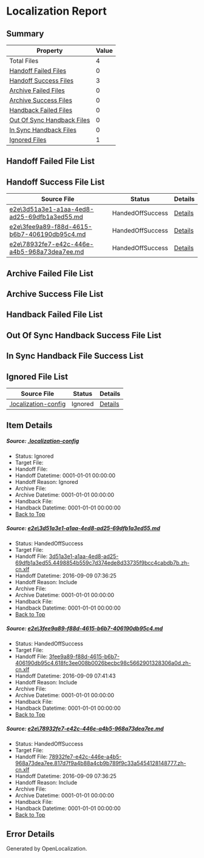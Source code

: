 # <a name='report-top'></a> Localization Report

## Summary
 Property | Value 
 -------- | ----- 
 Total Files | 4
[ Handoff Failed Files ](#handoff-failed-list)| 0
[ Handoff Success Files ](#handoff-success-list)| 3
[ Archive Failed Files ](#archive-failed-list)| 0
[ Archive Success Files ](#archive-success-list)| 0
[ Handback Failed Files ](#handback-failed-list)| 0
[ Out Of Sync Handback Files ](#outofsync-handback-success-list)| 0
[ In Sync Handback Files ](#insync-handback-success-list)| 0
[ Ignored Files ](#ignored-list)| 1

## <a name='handoff-failed-list'></a> Handoff Failed File List

## <a name='handoff-success-list'></a> Handoff Success File List
 Source File | Status | Details 
 ----------- | ------ | ------- 
 [e2e\3d51a3e1-a1aa-4ed8-ad25-69dfb1a3ed55.md](https://github.com/OpenLocalizationTestOrg/ol-test0/blob/c3af98006361ae84af3ef2d42df892e58b1b348c/e2e/3d51a3e1-a1aa-4ed8-ad25-69dfb1a3ed55.md) | HandedOffSuccess | [Details](#5eefdf2b97dc554d5a9b315ccefb51ca55c89b3b1)
 [e2e\3fee9a89-f88d-4615-b6b7-406190db95c4.md](https://github.com/OpenLocalizationTestOrg/ol-test0/blob/60fc6320f36964ace43243efdd81e833ec6cd078/e2e/3fee9a89-f88d-4615-b6b7-406190db95c4.md) | HandedOffSuccess | [Details](#2707335c45a79c58131a6e42922cba7e80b34b052)
 [e2e\78932fe7-e42c-446e-a4b5-968a73dea7ee.md](https://github.com/OpenLocalizationTestOrg/ol-test0/blob/c3af98006361ae84af3ef2d42df892e58b1b348c/e2e/78932fe7-e42c-446e-a4b5-968a73dea7ee.md) | HandedOffSuccess | [Details](#d1fd583015509b2c027cd5c4e4b288eb7563e2ad3)

## <a name='archive-failed-list'></a> Archive Failed File List

## <a name='archive-success-list'></a> Archive Success File List

## <a name='handback-failed-list'></a> Handback Failed File List

## <a name='outofsync-handback-success-list'></a> Out Of Sync Handback Success File List

## <a name='insync-handback-success-list'></a> In Sync Handback File Success List

## <a name='ignored-list'></a> Ignored File List
 Source File | Status | Details 
 ----------- | ------ | ------- 
 [.localization-config](https://github.com/OpenLocalizationTestOrg/ol-test0/blob/60fc6320f36964ace43243efdd81e833ec6cd078/.localization-config) | Ignored | [Details](#c268a05ecaa7ec85942ed632c29928ee5bd6da8d0)

## Item Details
##### <a name='c268a05ecaa7ec85942ed632c29928ee5bd6da8d0'></a> Source: [.localization-config](https://github.com/OpenLocalizationTestOrg/ol-test0/blob/60fc6320f36964ace43243efdd81e833ec6cd078/.localization-config)
* Status: Ignored
* Target File: 
* Handoff File: 
* Handoff Datetime: 0001-01-01 00:00:00
* Handoff Reason: Ignored
* Archive File: 
* Archive Datetime: 0001-01-01 00:00:00
* Handback File: 
* Handback Datetime: 0001-01-01 00:00:00
* [Back to Top](#report-top)

##### <a name='5eefdf2b97dc554d5a9b315ccefb51ca55c89b3b1'></a> Source: [e2e\3d51a3e1-a1aa-4ed8-ad25-69dfb1a3ed55.md](https://github.com/OpenLocalizationTestOrg/ol-test0/blob/c3af98006361ae84af3ef2d42df892e58b1b348c/e2e/3d51a3e1-a1aa-4ed8-ad25-69dfb1a3ed55.md)
* Status: HandedOffSuccess
* Target File: 
* Handoff File: [3d51a3e1-a1aa-4ed8-ad25-69dfb1a3ed55.4498854b559c7d374ede8d33735f9bcc4cabdb7b.zh-cn.xlf](https://github.com/OpenLocalizationTestOrg/ol-test0-handoff/blob/2d2d6e7c2aa4c4c12e95b920ef44add65fe9563f/ol-handoff/OpenLocalizationTestOrg/ol-test0-zhcn/yuwzho/ht/3d51a3e1-a1aa-4ed8-ad25-69dfb1a3ed55.4498854b559c7d374ede8d33735f9bcc4cabdb7b.zh-cn.xlf)
* Handoff Datetime: 2016-09-09 07:36:25
* Handoff Reason: Include
* Archive File: 
* Archive Datetime: 0001-01-01 00:00:00
* Handback File: 
* Handback Datetime: 0001-01-01 00:00:00
* [Back to Top](#report-top)

##### <a name='2707335c45a79c58131a6e42922cba7e80b34b052'></a> Source: [e2e\3fee9a89-f88d-4615-b6b7-406190db95c4.md](https://github.com/OpenLocalizationTestOrg/ol-test0/blob/60fc6320f36964ace43243efdd81e833ec6cd078/e2e/3fee9a89-f88d-4615-b6b7-406190db95c4.md)
* Status: HandedOffSuccess
* Target File: 
* Handoff File: [3fee9a89-f88d-4615-b6b7-406190db95c4.618fc3ee008b0026becbc98c5662901328306a0d.zh-cn.xlf](https://github.com/OpenLocalizationTestOrg/ol-test0-handoff/blob/29740ae9dabad160506db2d80ae28ae51553fd28/ol-handoff/OpenLocalizationTestOrg/ol-test0-zhcn/yuwzho/ht/3fee9a89-f88d-4615-b6b7-406190db95c4.618fc3ee008b0026becbc98c5662901328306a0d.zh-cn.xlf)
* Handoff Datetime: 2016-09-09 07:41:43
* Handoff Reason: Include
* Archive File: 
* Archive Datetime: 0001-01-01 00:00:00
* Handback File: 
* Handback Datetime: 0001-01-01 00:00:00
* [Back to Top](#report-top)

##### <a name='d1fd583015509b2c027cd5c4e4b288eb7563e2ad3'></a> Source: [e2e\78932fe7-e42c-446e-a4b5-968a73dea7ee.md](https://github.com/OpenLocalizationTestOrg/ol-test0/blob/c3af98006361ae84af3ef2d42df892e58b1b348c/e2e/78932fe7-e42c-446e-a4b5-968a73dea7ee.md)
* Status: HandedOffSuccess
* Target File: 
* Handoff File: [78932fe7-e42c-446e-a4b5-968a73dea7ee.817d7f9a4b88a4cb9b789f9c33a5454128148777.zh-cn.xlf](https://github.com/OpenLocalizationTestOrg/ol-test0-handoff/blob/2d2d6e7c2aa4c4c12e95b920ef44add65fe9563f/ol-handoff/OpenLocalizationTestOrg/ol-test0-zhcn/yuwzho/ht/78932fe7-e42c-446e-a4b5-968a73dea7ee.817d7f9a4b88a4cb9b789f9c33a5454128148777.zh-cn.xlf)
* Handoff Datetime: 2016-09-09 07:36:25
* Handoff Reason: Include
* Archive File: 
* Archive Datetime: 0001-01-01 00:00:00
* Handback File: 
* Handback Datetime: 0001-01-01 00:00:00
* [Back to Top](#report-top)


## Error Details

Generated by OpenLocalization.
